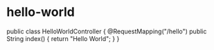 # hello-world


public class HelloWorldController {
    @RequestMapping("/hello")
    public String index() {
        return "Hello World";
    }
}
